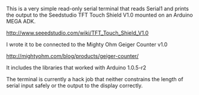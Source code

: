 This is a very simple read-only serial terminal that reads Serial1 and prints the output to the Seedstudio TFT Touch Shield V1.0 mounted on an Arduino MEGA ADK.

http://www.seeedstudio.com/wiki/TFT_Touch_Shield_V1.0

I wrote it to be connected to the Mighty Ohm Geiger Counter v1.0

http://mightyohm.com/blog/products/geiger-counter/

It includes the libraries that worked with Arduino 1.0.5-r2

The terminal is currently a hack job that neither constrains the length of serial input safely or the output to the display correctly.